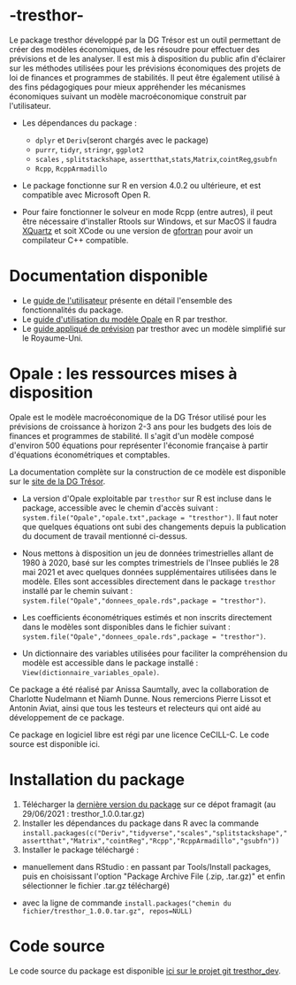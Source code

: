 # -tresthor-

Le package tresthor développé par la DG Trésor est un outil permettant de créer des modèles économiques, de les résoudre pour effectuer des prévisions et de les analyser. Il est mis à disposition du public afin d'éclairer sur les méthodes utilisées pour les prévisions économiques des projets de loi de finances et programmes de stabilités. Il peut être également utilisé à des fins pédagogiques pour mieux appréhender les mécanismes économiques suivant un modèle macroéconomique construit par l'utilisateur.

* Les dépendances du package :
  + `dplyr` et `Deriv`(seront chargés avec le package)
  + `purrr`, `tidyr`, `stringr`, `ggplot2`
  + `scales` , `splitstackshape`, `assertthat`,`stats`,`Matrix`,`cointReg`,`gsubfn`
  + `Rcpp`, `RcppArmadillo`
* Le package fonctionne sur R en version 4.0.2 ou ultérieure, et est compatible avec Microsoft Open R.

* Pour faire fonctionner le solveur en mode Rcpp (entre autres), il peut être nécessaire d'installer Rtools sur Windows, et sur MacOS il faudra [XQuartz](https://www.xquartz.org) et soit XCode ou une version de [gfortran](https://github.com/fxcoudert/gfortran-for-macOS) pour avoir un compilateur C++ compatible.

# Documentation disponible

- Le [guide de l'utilisateur](https://www.tresor.economie.gouv.fr/Content/other/Opale/manuel_tresthor.html) présente en détail l'ensemble des fonctionnalités du package.
- Le [guide d'utilisation du modèle Opale](https://www.tresor.economie.gouv.fr/Content/other/Opale/manuel_opale_r.html) en R par tresthor.
- Le [guide appliqué de prévision](https://www.tresor.economie.gouv.fr/Content/other/Opale/application_tresthor_modele_uk.html) par tresthor avec un modèle simplifié sur le Royaume-Uni.</i>

# Opale : les ressources mises à disposition

Opale est le modèle macroéconomique de la DG Trésor utilisé pour les prévisions de croissance à horizon 2-3 ans pour les budgets des lois de finances et programmes de stabilité. Il s'agit d'un modèle composé d'environ 500 équations pour représenter l'économie française à partir d'équations économétriques et comptables.

La documentation complète sur la construction de ce modèle est disponible sur le [site de la DG Trésor](https://www.tresor.economie.gouv.fr/Articles/2017/05/19/la-maquette-de-prevision-opale-2017).

  * La version d'Opale exploitable par `tresthor` sur R est incluse dans le package, accessible avec le chemin d'accès suivant : `system.file("Opale","opale.txt",package = "tresthor")`. Il faut noter que quelques équations ont subi des changements depuis la publication du document de travail mentionné ci-dessus.

  * Nous mettons à disposition un jeu de données trimestrielles allant de 1980 à 2020, basé sur les comptes trimestriels de l'Insee publiés le 28 mai 2021 et avec quelques données supplémentaires utilisées dans le modèle. Elles sont accessibles directement dans le package `tresthor` installé par le chemin suivant : `system.file("Opale","donnees_opale.rds",package = "tresthor")`.

  * Les coefficients économétriques estimés et non inscrits directement dans le modèles sont disponibles dans le fichier suivant : `system.file("Opale","donnees_opale.rds",package = "tresthor")`. 

  * Un dictionnaire des variables utilisées pour faciliter la compréhension du modèle est accessible dans le package installé : `View(dictionnaire_variables_opale)`.



  Ce package a été réalisé par Anissa Saumtally, avec la collaboration de Charlotte Nudelmann et Niamh Dunne. Nous remercions Pierre Lissot et Antonin Aviat, ainsi que tous les testeurs et relecteurs qui ont aidé au développement de ce package.

  Ce package en logiciel libre est régi par une licence CeCILL-C. Le code source est disponible ici.

  # Installation du package

  1. Télécharger la [dernière version du package](https://framagit.org/DGTresor/opale-en-r-tresthor/-/blob/main/tresthor_1.0.0.tar.gz) sur ce dépot framagit (au 29/06/2021 : tresthor_1.0.0.tar.gz)
  2. Installer les dépendances du package dans R avec la commande `install.packages(c("Deriv","tidyverse","scales","splitstackshape","assertthat","Matrix","cointReg","Rcpp","RcppArmadillo","gsubfn"))`
  3. Installer le package téléchargé :

  * manuellement dans RStudio : en passant par Tools/Install packages, puis en choisissant l'option "Package Archive File (.zip, .tar.gz)" et enfin sélectionner le fichier .tar.gz téléchargé)

  * avec la ligne de commande `install.packages("chemin du fichier/tresthor_1.0.0.tar.gz", repos=NULL)`
   
  
  # Code source

  Le code source du package est disponible [ici sur le projet git tresthor_dev](https://framagit.org/DGTresor/tresthor_dev).

